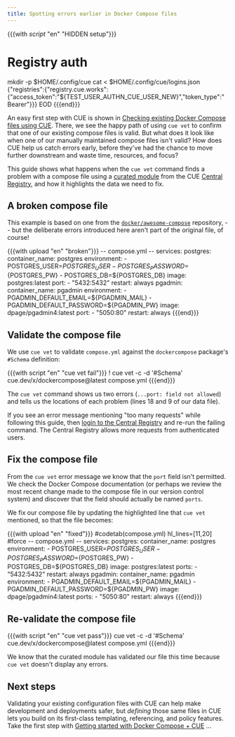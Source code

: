 ```yaml
---
title: Spotting errors earlier in Docker Compose files
---
```


{{{with _script_ "en" "HIDDEN setup"}}}
# Registry auth
mkdir -p $HOME/.config/cue
cat <<EOD > $HOME/.config/cue/logins.json
{"registries":{"registry.cue.works":{"access_token":"${TEST_USER_AUTHN_CUE_USER_NEW}","token_type":"Bearer"}}}
EOD
{{{end}}}

An easy first step with CUE is shown in
[Checking existing Docker Compose files using CUE]({{<relref"checking-existing-docker-compose-files">}}).
There, we see the happy path of using `cue vet` to confirm that one of our
existing compose files is valid.
But what does it look like when one of our manually maintained compose files
isn't valid?
How does CUE help us catch errors early, before they've had the chance to move
further downstream and waste time, resources, and focus?

This guide shows what happens when the `cue vet` command finds a problem with a
compose file using a
[curated module](/getting-started/docker-compose/) from the
CUE [Central Registry](https://registry.cue.works),
and how it highlights the data we need to fix.

<!--more-->

## A broken compose file

This example is based on one from the
[`docker/awesome-compose`](https://github.com/docker/awesome-compose/tree/18f59bdb09ecf520dd5758fbf90dec314baec545/postgresql-pgadmin)
repository, -- but the deliberate errors introduced here aren't part of the
original file, of course!

{{{with upload "en" "broken"}}}
-- compose.yml --
services:
  postgres:
    container_name: postgres
    environment:
      - POSTGRES_USER=${POSTGRES_USER}
      - POSTGRES_PASSWORD=${POSTGRES_PW}
      - POSTGRES_DB=${POSTGRES_DB}
    image: postgres:latest
    port:
      - "5432:5432"
    restart: always
  pgadmin:
    container_name: pgadmin
    environment:
      - PGADMIN_DEFAULT_EMAIL=${PGADMIN_MAIL}
      - PGADMIN_DEFAULT_PASSWORD=${PGADMIN_PW}
    image: dpage/pgadmin4:latest
    port:
      - "5050:80"
    restart: always
{{{end}}}

## Validate the compose file

We use `cue vet` to validate `compose.yml` against the `dockercompose` package's `#Schema` definition:

{{{with script "en" "cue vet fail"}}}
! cue vet -c -d '#Schema' cue.dev/x/dockercompose@latest compose.yml
{{{end}}}

The `cue vet` command shows us two errors (`...port: field not allowed`) and tells
us the locations of each problem (lines 18 and 9 of our data file).

If you see an error message mentioning "too many requests" while following this
guide, then
[login to the Central Registry](https://cue.dev/docs/login-central-registry/)
and re-run the failing command.
The Central Registry allows more requests from authenticated users.

## Fix the compose file

From the `cue vet` error message we know that the `port` field isn't permitted.
We check the Docker Compose documentation (or perhaps we review the most recent
change made to the compose file in our version control system) and discover
that the field should actually be named `ports`.

We fix our compose file by updating the highlighted line that `cue vet`
mentioned, so that the file becomes:

{{{with upload "en" "fixed"}}}
#codetab(compose.yml) hl_lines=[11,20]
#force
-- compose.yml --
services:
  postgres:
    container_name: postgres
    environment:
      - POSTGRES_USER=${POSTGRES_USER}
      - POSTGRES_PASSWORD=${POSTGRES_PW}
      - POSTGRES_DB=${POSTGRES_DB}
    image: postgres:latest
    ports:
      - "5432:5432"
    restart: always
  pgadmin:
    container_name: pgadmin
    environment:
      - PGADMIN_DEFAULT_EMAIL=${PGADMIN_MAIL}
      - PGADMIN_DEFAULT_PASSWORD=${PGADMIN_PW}
    image: dpage/pgadmin4:latest
    ports:
      - "5050:80"
    restart: always
{{{end}}}

## Re-validate the compose file

{{{with script "en" "cue vet pass"}}}
cue vet -c -d '#Schema' cue.dev/x/dockercompose@latest compose.yml
{{{end}}}

We know that the curated module has validated our file this time because `cue
vet` doesn't display any errors.

## Next steps

Validating your existing configuration files with CUE can help make development
and deployments safer, but *defining* those same files in CUE lets you build on
its first-class templating, referencing, and policy features. Take the first
step with
[Getting started with Docker Compose + CUE]({{<relref"getting-started-with-docker-compose-cue">}})
...
